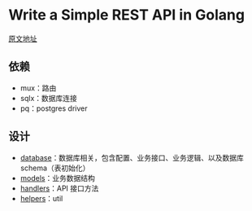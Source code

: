 # Write a Simple REST API in Golang

[原文地址](https://dev.to/lucasnevespereira/write-a-rest-api-in-golang-following-best-practices-pe9)

## 依赖

- mux：路由
- sqlx：数据库连接
- pq：postgres driver

## 设计

- [database](./app/database)：数据库相关，包含配置、业务接口、业务逻辑、以及数据库 schema（表初始化）
- [models](./app/models)：业务数据结构
- [handlers](./app/handlers.go)：API 接口方法
- [helpers](./app/helpers.go)：util
